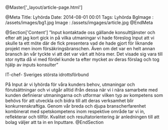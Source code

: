 @Master['_layout/article-page.html'] 

@Meta
Title: Lyhörda
Date: 2014-08-01 00:01
Tags: Lyhörda
BgImage : /assets/images/bg1.jpg
Image : /assets/imgages/article.jpg
@EndMeta

@Section['Content']
”Input kontaktade oss gällande konsulttjänster och efter att jag kort gick in på vilka utmaningar vi hade föreslog Input att vi skulle ta ett möte där de fick presentera vad de hade gjort för liknande projekt men inom försäkringsbranschen. Även om det var en helt annan bransch än vår tyckte vi att det var värt att höra mer. Det visade sig vara till stor nytta då vi med fördel kunde ta efter mycket av deras förslag och tog hjälp av inputs konsulter”
 
IT-chef- Sveriges största idrottsförbund
 
På Input är vi lyhörda
för våra kunders behov, utmaningar och förutsättningar och vi utgår alltid ifrån dessa när vi i nära samarbete med kunden definierar utmaningarna och utformar vilken typ av kompetens som behövs för att utveckla och bidra till att deras verksamhet blir konkurrenskraftiga. Genom vår breda och djupa branscherfarenhet kombinerat med spetskompetens inom respektive område tar vi in, reflekterar och tillför. Kvalitet och resultatorientering är anledningen till att bolag väljer att ta in en Inputtare.
@EndSection
